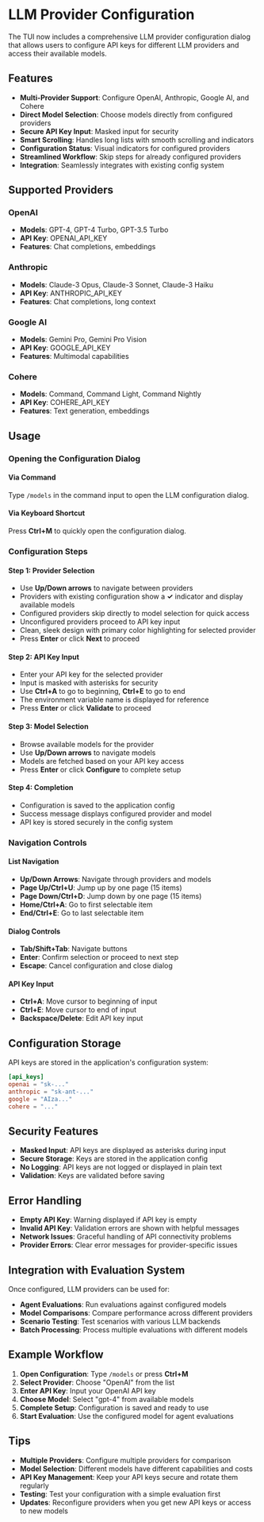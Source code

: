 # LLM Provider Configuration

The TUI now includes a comprehensive LLM provider configuration dialog that allows users to configure API keys for different LLM providers and access their available models.

## Features

- **Multi-Provider Support**: Configure OpenAI, Anthropic, Google AI, and Cohere
- **Direct Model Selection**: Choose models directly from configured providers
- **Secure API Key Input**: Masked input for security
- **Smart Scrolling**: Handles long lists with smooth scrolling and indicators
- **Configuration Status**: Visual indicators for configured providers
- **Streamlined Workflow**: Skip steps for already configured providers
- **Integration**: Seamlessly integrates with existing config system

## Supported Providers

### OpenAI
- **Models**: GPT-4, GPT-4 Turbo, GPT-3.5 Turbo
- **API Key**: OPENAI_API_KEY
- **Features**: Chat completions, embeddings

### Anthropic
- **Models**: Claude-3 Opus, Claude-3 Sonnet, Claude-3 Haiku
- **API Key**: ANTHROPIC_API_KEY
- **Features**: Chat completions, long context

### Google AI
- **Models**: Gemini Pro, Gemini Pro Vision
- **API Key**: GOOGLE_API_KEY
- **Features**: Multimodal capabilities

### Cohere
- **Models**: Command, Command Light, Command Nightly
- **API Key**: COHERE_API_KEY
- **Features**: Text generation, embeddings

## Usage

### Opening the Configuration Dialog

#### Via Command
Type `/models` in the command input to open the LLM configuration dialog.

#### Via Keyboard Shortcut
Press **Ctrl+M** to quickly open the configuration dialog.

### Configuration Steps

#### Step 1: Provider Selection
- Use **Up/Down arrows** to navigate between providers
- Providers with existing configuration show a **✓** indicator and display available models
- Configured providers skip directly to model selection for quick access
- Unconfigured providers proceed to API key input
- Clean, sleek design with primary color highlighting for selected provider
- Press **Enter** or click **Next** to proceed

#### Step 2: API Key Input
- Enter your API key for the selected provider
- Input is masked with asterisks for security
- Use **Ctrl+A** to go to beginning, **Ctrl+E** to go to end
- The environment variable name is displayed for reference
- Press **Enter** or click **Validate** to proceed

#### Step 3: Model Selection
- Browse available models for the provider
- Use **Up/Down arrows** to navigate models
- Models are fetched based on your API key access
- Press **Enter** or click **Configure** to complete setup

#### Step 4: Completion
- Configuration is saved to the application config
- Success message displays configured provider and model
- API key is stored securely in the config system

### Navigation Controls

#### List Navigation
- **Up/Down Arrows**: Navigate through providers and models
- **Page Up/Ctrl+U**: Jump up by one page (15 items)
- **Page Down/Ctrl+D**: Jump down by one page (15 items)
- **Home/Ctrl+A**: Go to first selectable item
- **End/Ctrl+E**: Go to last selectable item

#### Dialog Controls
- **Tab/Shift+Tab**: Navigate buttons
- **Enter**: Confirm selection or proceed to next step
- **Escape**: Cancel configuration and close dialog

#### API Key Input
- **Ctrl+A**: Move cursor to beginning of input
- **Ctrl+E**: Move cursor to end of input
- **Backspace/Delete**: Edit API key input

## Configuration Storage

API keys are stored in the application's configuration system:

```toml
[api_keys]
openai = "sk-..."
anthropic = "sk-ant-..."
google = "AIza..."
cohere = "..."
```

## Security Features

- **Masked Input**: API keys are displayed as asterisks during input
- **Secure Storage**: Keys are stored in the application config
- **No Logging**: API keys are not logged or displayed in plain text
- **Validation**: Keys are validated before saving

## Error Handling

- **Empty API Key**: Warning displayed if API key is empty
- **Invalid API Key**: Validation errors are shown with helpful messages
- **Network Issues**: Graceful handling of API connectivity problems
- **Provider Errors**: Clear error messages for provider-specific issues

## Integration with Evaluation System

Once configured, LLM providers can be used for:
- **Agent Evaluations**: Run evaluations against configured models
- **Model Comparisons**: Compare performance across different providers
- **Scenario Testing**: Test scenarios with various LLM backends
- **Batch Processing**: Process multiple evaluations with different models

## Example Workflow

1. **Open Configuration**: Type `/models` or press **Ctrl+M**
2. **Select Provider**: Choose "OpenAI" from the list
3. **Enter API Key**: Input your OpenAI API key
4. **Choose Model**: Select "gpt-4" from available models
5. **Complete Setup**: Configuration is saved and ready to use
6. **Start Evaluation**: Use the configured model for agent evaluations

## Tips

- **Multiple Providers**: Configure multiple providers for comparison
- **Model Selection**: Different models have different capabilities and costs
- **API Key Management**: Keep your API keys secure and rotate them regularly
- **Testing**: Test your configuration with a simple evaluation first
- **Updates**: Reconfigure providers when you get new API keys or access to new models
